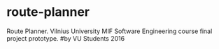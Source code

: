 # route-planner
Route Planner. Vilnius University MIF Software Engineering course final project prototype.
#by VU Students 2016
